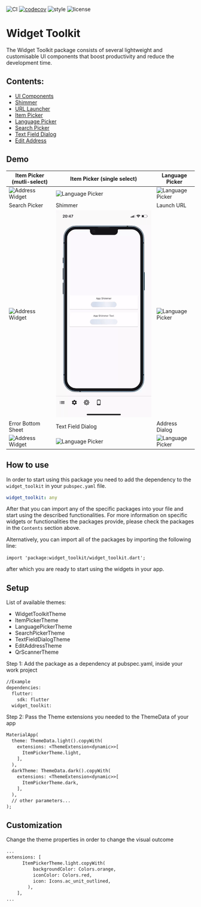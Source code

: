 ![CI][ci_badge_lnk] [![codecov][codecov_badge_lnk]][codecov_branch_lnk] ![style][code_style_lnk] ![license][license_lnk]

# Widget Toolkit

The Widget Toolkit package consists of several lightweight and customisable UI components that boost productivity and reduce the development time.

## Contents:

- [UI Components][ui_components_doc]
- [Shimmer][shimmer_doc]
- [URL Launcher][open_url_doc]
- [Item Picker][item_picker_doc]
- [Language Picker][language_picker_doc]
- [Search Picker][search_picker-_doc]
- [Text Field Dialog][text_field_dialog_doc]
- [Edit Address][edit_address_doc]

## Demo

| Item Picker (mutli-select)| Item Picker (single select)| Language Picker |
|---------------------------------------|-----------------------------|-----------------------------|
| <img src="https://raw.githubusercontent.com/Prime-Holding/widget_toolkit/packages/widget_toolkit/master/doc/assets/multi-item-picker.gif" alt="Address Widget"> | <img src="https://raw.githubusercontent.com/Prime-Holding/widget_toolkit/master/doc/assets/single-item-picker.gif" alt="Language Picker"></img> | <img src="https://raw.githubusercontent.com/Prime-Holding/widget_toolkit/master/doc/assets/language-picker.gif" alt="Language Picker"></img> |
| Search Picker| Shimmer | Launch URL |
| <img src="https://raw.githubusercontent.com/Prime-Holding/widget_toolkit/packages/widget_toolkit/master/doc/assets/search-picker.gif" alt="Address Widget"> | <img src="https://raw.githubusercontent.com/Prime-Holding/widget_toolkit/master/doc/assets/shimmer.gif" alt="Language Picker"></img> | <img src="https://raw.githubusercontent.com/Prime-Holding/widget_toolkit/master/doc/assets/url.gif" alt="Language Picker"></img> |
| Error Bottom Sheet | Text Field Dialog | Address Dialog |
| <img src="https://raw.githubusercontent.com/Prime-Holding/widget_toolkit/packages/widget_toolkit/master/doc/assets/error-bottom-sheet.gif" alt="Address Widget"> | <img src="https://raw.githubusercontent.com/Prime-Holding/widget_toolkit/master/doc/assets/text-field-dialog.gif" alt="Language Picker"></img> | <img src="https://raw.githubusercontent.com/Prime-Holding/widget_toolkit/master/doc/assets/address.gif" alt="Language Picker"></img> |


## How to use

In order to start using this package you need to add the dependency to the `widget_toolkit` in
your `pubspec.yaml` file.

```yaml
widget_toolkit: any
```

After that you can import any of the specific packages into your file and start using the described functionalities. For more information on specific widgets or functionalities the packages provide, please check the packages in the `Contents` section above.

Alternatively, you can import all of the packages by importing the following line:

`import 'package:widget_toolkit/widget_toolkit.dart';`

after which you are ready to start using the widgets in your app.


## Setup

List of available themes:
- WidgetToolkitTheme
- ItemPickerTheme
- LanguagePickerTheme
- SearchPickerTheme
- TextFieldDialogTheme
- EditAddressTheme
- QrScannerTheme

Step 1: Add the package as a dependency at pubspec.yaml, inside your work project

```
//Example
dependencies:
  flutter:
    sdk: flutter
  widget_toolkit:

```

Step 2: Pass the Theme extensions you needed to the ThemeData of your app

```
MaterialApp(
  theme: ThemeData.light().copyWith(
    extensions: <ThemeExtension<dynamic>>[
      ItemPickerTheme.light,
    ],
  ),
  darkTheme: ThemeData.dark().copyWith(
    extensions: <ThemeExtension<dynamic>>[
      ItemPickerTheme.dark,
    ],
  ),
  // other parameters...
);
```

## Customization

Change the theme properties in order to change the visual outcome

```
...
extensions: [
      ItemPickerTheme.light.copyWith(
          backgroundColor: Colors.orange,
          iconColor: Colors.red,
          icon: Icons.ac_unit_outlined,
        ),
    ],
...
```


[ci_badge_lnk]: https://github.com/Prime-Holding/widget_toolkit/workflows/CI/badge.svg
[codecov_badge_lnk]: https://codecov.io/gh/Prime-Holding/widget_toolkit/packages/widget_toolkit/branch/master/graph/badge.svg
[codecov_branch_lnk]: https://codecov.io/gh/Prime-Holding/widget_toolkit/packages/widget_toolkit/branch/master
[code_style_lnk]: https://img.shields.io/badge/style-effective_dart-40c4ff.svg
[license_lnk]: https://img.shields.io/badge/license-MIT-purple.svg
[shimmer_pkg]: https://github.com/Prime-Holding/widget_toolkit/packages/widget_toolkit/tree/master/lib/src/lib_shimmer
[item_picker_pkg]: https://github.com/Prime-Holding/widget_toolkit/packages/widget_toolkit/tree/master/lib/src/lib_item_picker
[open_url_pkg]: https://github.com/Prime-Holding/widget_toolkit/tree/packages/widget_toolkit/master/lib/src/lib_open_url
[item_picker_pkg]: https://github.com/Prime-Holding/widget_toolkit/packages/widget_toolkit/tree/master/lib/src/src/lib_item_picker
[language_picker_pkg]: https://github.com/Prime-Holding/widget_toolkit/packages/widget_toolkit/tree/master/lib/src/lib_language_picker
[ui_components_pkg]: https://github.com/Prime-Holding/widget_toolkit/packages/widget_toolkit/tree/master/lib/src/lib_ui_components
[edit_address_pkg]: https://github.com/Prime-Holding/widget_toolkit/packages/widget_toolkit/tree/master/lib/src/lib_edit_address
[text_field_dialog_pkg]: https://github.com/Prime-Holding/widget_toolkit/packages/widget_toolkit/tree/master/lib/src/lib_text_field_dialog
[search_picker_pkg]: https://github.com/Prime-Holding/widget_toolkit/packages/widget_toolkit/tree/master/lib/src/lib_search_picker
[ui_components_doc]: https://github.com/Prime-Holding/widget_toolkit/packages/widget_toolkit/tree/master/doc/ui-components.md
[shimmer_doc]: https://github.com/Prime-Holding/widget_toolkit/packages/widget_toolkit/tree/master/doc/shimmer.md
[open_url_doc]: https://github.com/Prime-Holding/widget_toolkit/packages/widget_toolkit/tree/master/doc/open-url.md
[item_picker_doc]: https://github.com/Prime-Holding/widget_toolkit/packages/widget_toolkit/tree/master/doc/item-picker.md
[language_picker_doc]: https://github.com/Prime-Holding/widget_toolkit/packages/widget_toolkit/tree/master/doc/language-picker.md
[search_picker-_doc]: https://github.com/Prime-Holding/widget_toolkit/packages/widget_toolkit/tree/master/doc/search-picker.md
[text_field_dialog_doc]: https://github.com/Prime-Holding/widget_toolkit/packages/widget_toolkit/tree/master/doc/text-field-dialog.md
[edit_address_doc]: https://github.com/Prime-Holding/widget_toolkit/packages/widget_toolkit/tree/master/doc/edit-address.md
